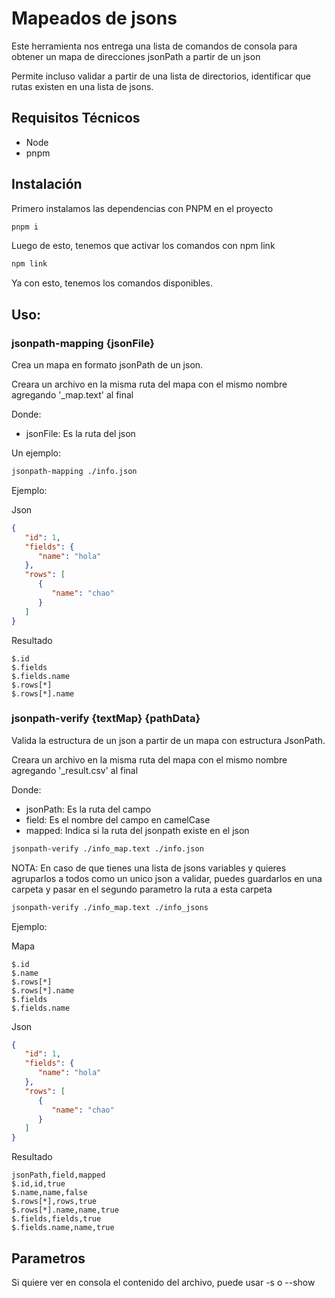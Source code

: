 # Mapeados de jsons

Este herramienta nos entrega una lista de comandos de consola para obtener un mapa de direcciones jsonPath a partir de un json

Permite incluso validar a partir de una lista de directorios, identificar que rutas existen en una lista de jsons.

## Requisitos Técnicos

- Node
- pnpm

## Instalación

Primero instalamos las dependencias con PNPM en el proyecto

```bash
pnpm i
```

Luego de esto, tenemos que activar los comandos con npm link

```bash
npm link
```

Ya con esto, tenemos los comandos disponibles.

## Uso:

### jsonpath-mapping {jsonFile}

Crea un mapa en formato jsonPath de un json.

Creara un archivo en la misma ruta del mapa con el mismo nombre agregando '_map.text' al final


Donde:
- jsonFile: Es la ruta del json

Un ejemplo: 
```bash
jsonpath-mapping ./info.json
```

Ejemplo: 

Json

```json
{
   "id": 1,
   "fields": {
      "name": "hola"
   },
   "rows": [
      {
         "name": "chao"
      }
   ]
}
```
Resultado

```text
$.id
$.fields
$.fields.name
$.rows[*]
$.rows[*].name
```


### jsonpath-verify {textMap} {pathData}
Valida la estructura de un json a partir de un mapa con estructura JsonPath.

Creara un archivo en la misma ruta del mapa con el mismo nombre agregando '_result.csv' al final

Donde:
- jsonPath: Es la ruta del campo
- field: Es el nombre del campo en camelCase
- mapped: Indica si la ruta del jsonpath existe en el json

```bash
jsonpath-verify ./info_map.text ./info.json
```

NOTA: En caso de que tienes una lista de jsons variables y quieres agruparlos a todos como un unico json a validar, puedes guardarlos en una carpeta y pasar en el segundo parametro la ruta a esta carpeta

```bash
jsonpath-verify ./info_map.text ./info_jsons
```

Ejemplo: 

Mapa

```text
$.id
$.name
$.rows[*]
$.rows[*].name
$.fields
$.fields.name
```

Json

```json
{
   "id": 1,
   "fields": {
      "name": "hola"
   },
   "rows": [
      {
         "name": "chao"
      }
   ]
}
```

Resultado

```csv
jsonPath,field,mapped
$.id,id,true
$.name,name,false
$.rows[*],rows,true
$.rows[*].name,name,true
$.fields,fields,true
$.fields.name,name,true
```

## Parametros

Si quiere ver en consola el contenido del archivo, puede usar -s o --show
